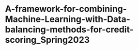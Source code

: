 # A-framework-for-combining-Machine-Learning-with-Data-balancing-methods-for-credit-scoring_Spring2023